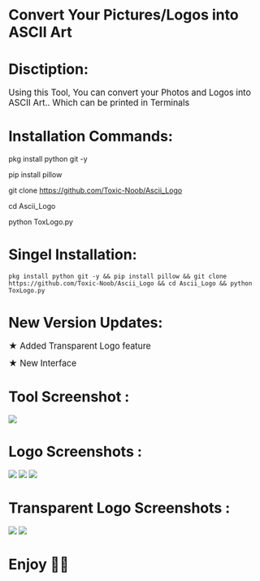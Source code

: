 # Convert Your Pictures/Logos into ASCII Art

# Disctiption:
<big>Using this Tool, You can convert your Photos and Logos into ASCII Art..
Which can be printed in Terminals</big>

# Installation Commands:

pkg install python git -y

pip install pillow

git clone https://github.com/Toxic-Noob/Ascii_Logo

cd Ascii_Logo

python ToxLogo.py

# Singel Installation:
```shell script
pkg install python git -y && pip install pillow && git clone https://github.com/Toxic-Noob/Ascii_Logo && cd Ascii_Logo && python ToxLogo.py
```

# New Version Updates:

<big> ★ Added Transparent Logo feature</big>

<big> ★ New Interface</big>

# Tool Screenshot :

<img src="https://j.top4top.io/p_2167407hw0.jpg">


# Logo Screenshots :

<img src="https://f.top4top.io/p_2167cco1t0.jpg">
<img src="https://b.top4top.io/p_2167kimk44.jpg">
<img src="https://c.top4top.io/p_21676l2ry5.jpg">


# Transparent Logo Screenshots :

<img src="https://k.top4top.io/p_2167euhft1.jpg">
<img src="https://l.top4top.io/p_2167gfsfk2.jpg">


# Enjoy 💞💞

